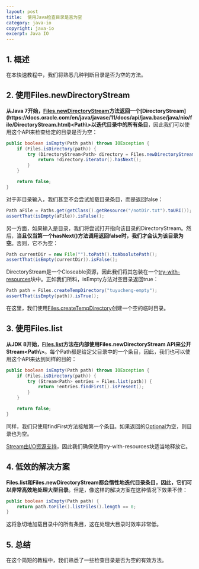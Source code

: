 ```yaml
---
layout: post
title:  使用Java检查目录是否为空
category: java-io
copyright: java-io
excerpt: Java IO
---
```


## 1. 概述

在本快速教程中，我们将熟悉几种判断目录是否为空的方法。

## 2. 使用Files.newDirectoryStream

**从Java 7开始，[Files.newDirectoryStream](https://docs.oracle.com/en/java/javase/11/docs/api/java.base/java/nio/file/Files.html#newDirectoryStream(java.nio.file.Path))方法返回一个[DirectoryStream](https://docs.oracle.com/en/java/javase/11/docs/api/java.base/java/nio/file/DirectoryStream.html)<Path\>以迭代目录中的所有条目**，因此我们可以使用这个API来检查给定的目录是否为空：

```java
public boolean isEmpty(Path path) throws IOException {
    if (Files.isDirectory(path)) {
        try (DirectoryStream<Path> directory = Files.newDirectoryStream(path)) {
            return !directory.iterator().hasNext();
        }
    }

    return false;
}
```

对于非目录输入，我们甚至不会尝试加载目录条目，而是返回false：

```java
Path aFile = Paths.get(getClass().getResource("/notDir.txt").toURI());
assertThat(isEmpty(aFile)).isFalse();
```

另一方面，如果输入是目录，我们将尝试打开指向该目录的DirectoryStream。然后，**当且仅当第一个hasNext()方法调用返回false时，我们才会认为该目录为空**。否则，它不为空：

```java
Path currentDir = new File("").toPath().toAbsolutePath();
assertThat(isEmpty(currentDir)).isFalse();
```

DirectoryStream是一个Closeable资源，因此我们将其包装在一个[try-with-resources](https://www.baeldung.com/java-try-with-resources)块中。正如我们所料，isEmpty方法对空目录返回true：

```java
Path path = Files.createTempDirectory("tuyucheng-empty");
assertThat(isEmpty(path)).isTrue();
```

在这里，我们使用[Files.createTempDirectory](https://www.baeldung.com/java-nio-2-file-api#creating-temporary-files)创建一个空的临时目录。

## 3. 使用Files.list

**从JDK 8开始，[Files.list](https://docs.oracle.com/en/java/javase/11/docs/api/java.base/java/nio/file/Files.html#list(java.nio.file.Path))方法在内部使用Files.newDirectoryStream API来公开Stream<Path\>**。每个Path都是给定父目录中的一个条目，因此，我们也可以使用这个API来达到同样的目的：

```java
public boolean isEmpty(Path path) throws IOException {
    if (Files.isDirectory(path)) {
        try (Stream<Path> entries = Files.list(path)) {
            return !entries.findFirst().isPresent();
        }
    }

    return false;
}
```

同样，我们只使用findFirst方法接触第一个条目。如果返回的[Optional](https://www.baeldung.com/java-optional)为空，则目录也为空。

[Stream由I/O资源支持](https://www.baeldung.com/java-stream-close)，因此我们确保使用try-with-resources块适当地释放它。

## 4. 低效的解决方案

**Files.list和Files.newDirectoryStream都会惰性地迭代目录条目，因此，它们可以非常高效地处理大型目录**。但是，像这样的解决方案在这种情况下效果不佳：

```java
public boolean isEmpty(Path path) {
    return path.toFile().listFiles().length == 0;
}
```

这将急切地加载目录中的所有条目，这在处理大目录时效率非常低。

## 5. 总结

在这个简短的教程中，我们熟悉了一些检查目录是否为空的有效方法。